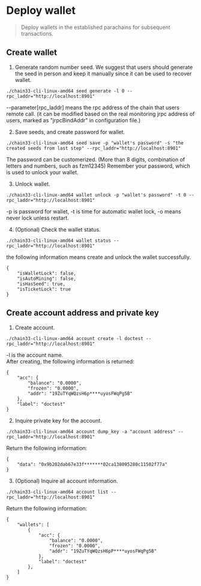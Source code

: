 # Deploy wallet  
>Deploy wallets in the established parachains for subsequent transactions.
## Create wallet


1. Generate random number seed. We suggest that users should generate the seed in person and keep it manually since it can be used to recover wallet.
```  
./chain33-cli-linux-amd64 seed generate -l 0 --rpc_laddr="http://localhost:8901"  
```  
--parameter[rpc_laddr] means the rpc address of the chain that users remote call. (it can be modified based on the real monitoring jrpc address of users, marked as "jrpcBindAddr" in configuration file.)

2. Save seeds, and create password for wallet.
```  
./chain33-cli-linux-amd64 seed save -p "wallet's password" -s "the created seeds from last step" --rpc_laddr="http://localhost:8901"  
```  
The password can be customerized. (More than 8 digits, combination of letters and numbers, such as fzm12345) Remember your password, which is used to unlock your wallet.


3. Unlock wallet.
```
./chain33-cli-linux-amd64 wallet unlock -p "wallet's password" -t 0 --rpc_laddr="http://localhost:8901"
```  
-p is password for wallet, -t is time for automatic wallet lock, -o means never lock unless restart. 

4. (Optional) Check the wallet status.
```
./chain33-cli-linux-amd64 wallet status --rpc_laddr="http://localhost:8901"
```  
the following information means create and unlock the wallet successfully.   
```
{
    "isWalletLock": false,
    "isAutoMining": false,
    "isHasSeed": true,
    "isTicketLock": true
}
```

## Create account address and private key
1. Create account.  
```
./chain33-cli-linux-amd64 account create -l doctest --rpc_laddr="http://localhost:8901"
```  
-l is the account name.  
After creating, the following information is returned: 
```  
{
    "acc": {
        "balance": "0.0000",
        "frozen": "0.0000",
        "addr": "19ZuTYqWQzsH6p****uyosFWqPg5B"
    },
    "label": "doctest"
}  
```

2. Inquire private key for the account.
```  
./chain33-cli-linux-amd64 account dump_key -a "account address" --rpc_laddr="http://localhost:8901"  
```    
Return the following information:   
```
{
    "data": "0x9b202dab67e33f*******02ca138095280c11502f77a"
}  
```

3. (Optional) Inquire all account information.  
```  
./chain33-cli-linux-amd64 account list --rpc_laddr="http://localhost:8901"  
```  
Return the following information:
```  
{
    "wallets": [
        {
            "acc": {
                "balance": "0.0000",
                "frozen": "0.0000",
                "addr": "19ZuTYqWQzsH6pP****uyosFWqPg5B"
            },
            "label": "doctest"
        },
    ]
}  
```


